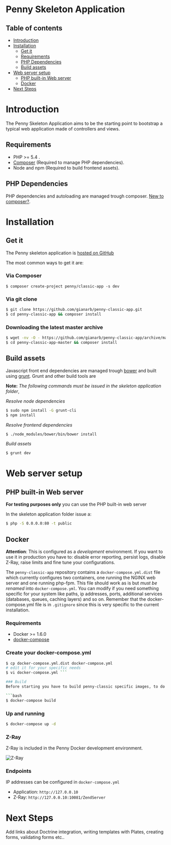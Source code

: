 # Penny Skeleton Application

## Table of contents

- [Introduction](#introduction)
- [Installation](#installation)
    * [Get it](#get-it)
    * [Requirements](#requirements)
    * [PHP Dependencies](#php-dependencies)
    * [Build assets](#build-assets)
- [Web server setup](#web-server-setup)
    * [PHP built-in Web server](#php-built-in-web-server)
    * [Docker](#docker)
- [Next Steps](#next-steps)

# Introduction

The Penny Skeleton Application aims to be the starting point to bootstrap a typical web application made of controllers and views.

## Requirements

- PHP >= 5.4 .
- [Composer](https://getcomposer.org/)  (Required to manage PHP dependencies).
- Node and npm  (Required to build frontend assets).

## PHP Dependencies

PHP dependencies and autoloading are managed trough composer. [New to composer?](https://getcomposer.org/doc/00-intro.md).

# Installation

## Get it

The Penny skeleton application is [hosted on GitHub](https://github.com/gianarb/penny-classic-app)

The most common ways to get it are:

### Via Composer

```
$ composer create-project penny/classic-app -s dev
```

### Via git clone

```bash
$ git clone https://github.com/gianarb/penny-classic-app.git
$ cd penny-classic-app && composer install
```

### Downloading the latest master archive

```bash
$ wget -nv -O - https://github.com/gianarb/penny-classic-app/archive/master.zip | tar zx
$ cd penny-classic-app-master && composer install
```

## Build assets

Javascript front end dependencies are managed trough [bower](http://bower.io/) and built using [grunt](http://gruntjs.com).
Grunt and other build tools are

**Note:** *The following commands must be issued in the skeleton application folder*,

*Resolve node dependencies*

```bash
$ sudo npm install -G grunt-cli
$ npm install
```

*Resolve frontend dependencies*

```bash
$ ./node_modules/bower/bin/bower install
```

*Build assets*

```bash
$ grunt dev
```

# Web server setup

## PHP built-in Web server

**For testing purposes only** you can use the PHP built-in web server

In the skeleton application folder issue a:

```bash
$ php -S 0.0.0.0:80 -t public
```

## Docker

**Attention**: This is configured  as a *development* environment.
If you want to use it in production you have to: disable error reporting, persist logs, disable Z-Ray, raise limits and fine tune your configurations.

The `penny-classic-app` repository contains a `docker-compose.yml.dist` file which currently configures two containers, one
running the NGINX web server and one running php-fpm.
This file should work as is but  *must be renamed* into `docker-compose.yml`. You can modify if you need something specific for your system like paths, ip addresses, ports, additional services (databases, queues, caching layers) and so on.
Remember that the docker-compose.yml file is in `.gitignore` since this is very specific to the current installation.

### Requirements

- Docker >= 1.6.0
- [docker-compose](https://docs.docker.com/compose/)

### Create your docker-compose.yml

```bash
$ cp docker-compose.yml.dist docker-compose.yml
# edit it for your specific needs
$ vi docker-compose.yml ```

### Build
Before starting you have to build penny-classic specific images, to do it issue a:

```bash
$ docker-compose build
```

### Up and running

```bash
$ docker-compose up -d
```

### Z-Ray

Z-Ray is included in the Penny Docker development environment.

![Z-Ray](http://i.imgur.com/MfvkfY0.png)

### Endpoints

IP addresses can be configured in `docker-compose.yml`

- Application:  `http://127.0.0.10`
- Z-Ray:  `http://127.0.0.10:10081/ZendServer`


# Next Steps

Add links about Doctrine integration, writing templates with Plates, creating forms, validating forms etc..
